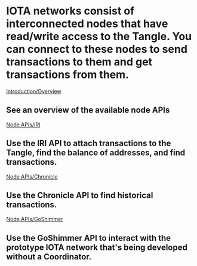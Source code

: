 # IOTA networks consist of interconnected nodes that have read/write access to the Tangle. You can connect to these nodes to send transactions to them and get transactions from them.

[Introduction/Overview](/1.0/overview.md)
## See an overview of the available node APIs

[Node APIs/IRI](/1.0/iri-api-reference.md)
## Use the IRI API to attach transactions to the Tangle, find the balance of addresses, and find transactions.

[Node APIs/Chronicle](/1.0/chronicle-api-reference.md)
## Use the Chronicle API to find historical transactions.

[Node APIs/GoShimmer](/1.0/goshimmer-api-reference.md)
## Use the GoShimmer API to interact with the prototype IOTA network that's being developed without a Coordinator.
